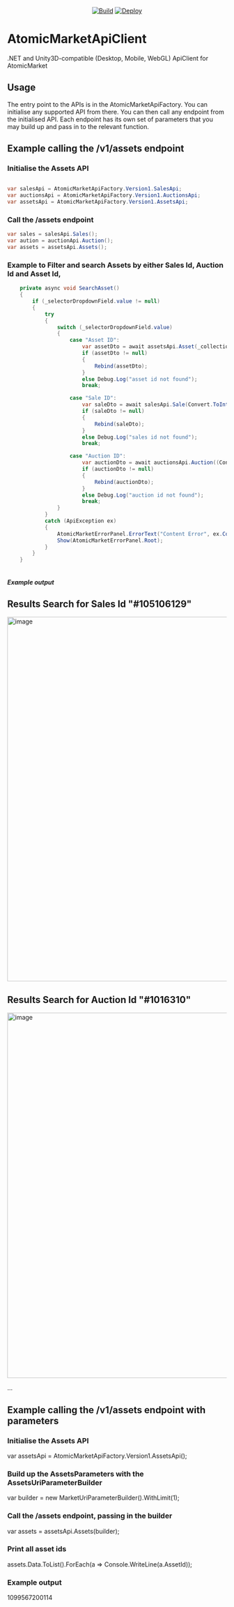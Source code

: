 <div align="center">

[![Build](https://github.com/liquiidio/AtomicMarketApiClient-Private/actions/workflows/build.yml/badge.svg)](https://github.com/liquiidio/AtomicMarketApiClient-Private/actions/workflows/build.yml)
[![Deploy](https://github.com/liquiidio/AtomicMarketApiClient-Private/actions/workflows/deploy.yml/badge.svg)](https://github.com/liquiidio/AtomicMarketApiClient-Private/actions/workflows/deploy.yml)
       
</div>

# AtomicMarketApiClient

.NET and Unity3D-compatible (Desktop, Mobile, WebGL) ApiClient for AtomicMarket

 ## Usage

 The entry point to the APIs is in the AtomicMarketApiFactory. You can initialise any supported API from there.
 You can then call any endpoint from the initialised API.
 Each endpoint has its own set of parameters that you may build up and pass in to the relevant function.

 ## Example calling the /v1/assets endpoint
 ### Initialise the Assets API
 ```csharp
 
 var salesApi = AtomicMarketApiFactory.Version1.SalesApi;
 var auctionsApi = AtomicMarketApiFactory.Version1.AuctionsApi;
 var assetsApi = AtomicMarketApiFactory.Version1.AssetsApi;

 ```
 
 ### Call the /assets endpoint
 ```csharp
 var sales = salesApi.Sales();
 var aution = auctionApi.Auction();
 var assets = assetsApi.Assets();
 ```
 
 ### Example to Filter and search Assets by either Sales Id, Auction Id and Asset Id, 
```csharp
    private async void SearchAsset()
    {
        if (_selectorDropdownField.value != null)
        {
            try
            {
                switch (_selectorDropdownField.value)
                {
                    case "Asset ID":
                        var assetDto = await assetsApi.Asset(_collectionNameOrAssetId.value);
                        if (assetDto != null)
                        {
                            Rebind(assetDto);
                        }
                        else Debug.Log("asset id not found");
                        break;

                    case "Sale ID":
                        var saleDto = await salesApi.Sale(Convert.ToInt32(_collectionNameOrAssetId.value));
                        if (saleDto != null)
                        {
                            Rebind(saleDto);
                        }
                        else Debug.Log("sales id not found");
                        break;

                    case "Auction ID":
                        var auctionDto = await auctionsApi.Auction((Convert.ToInt32(_collectionNameOrAssetId.value)));
                        if (auctionDto != null)
                        {
                            Rebind(auctionDto);
                        }
                        else Debug.Log("auction id not found");
                        break;
                }
            }
            catch (ApiException ex)
            {
                AtomicMarketErrorPanel.ErrorText("Content Error", ex.Content);
                Show(AtomicMarketErrorPanel.Root);
            }
        }
    }
    
````
 
 ##### Example output
 
 ## Results Search for Sales Id "#105106129"
<img width="836" alt="image" src="https://user-images.githubusercontent.com/31707324/213105963-0916568e-eea2-456f-ac39-3758ad0f4514.png">

 ## Results Search for Auction Id "#1016310"
<img width="838" alt="image" src="https://user-images.githubusercontent.com/31707324/213106315-cd67121b-adb9-4ff3-a42f-610868206921.png">

 ...
 
 ## Example calling the /v1/assets endpoint with parameters
 ### Initialise the Assets API
 var assetsApi = AtomicMarketApiFactory.Version1.AssetsApi();
 
 ### Build up the AssetsParameters with the AssetsUriParameterBuilder
 var builder = new MarketUriParameterBuilder().WithLimit(1);
 
 ### Call the /assets endpoint, passing in the builder
 var assets = assetsApi.Assets(builder);
 
 ### Print all asset ids
 assets.Data.ToList().ForEach(a => Console.WriteLine(a.AssetId));
 
 ### Example output
 1099567200114

